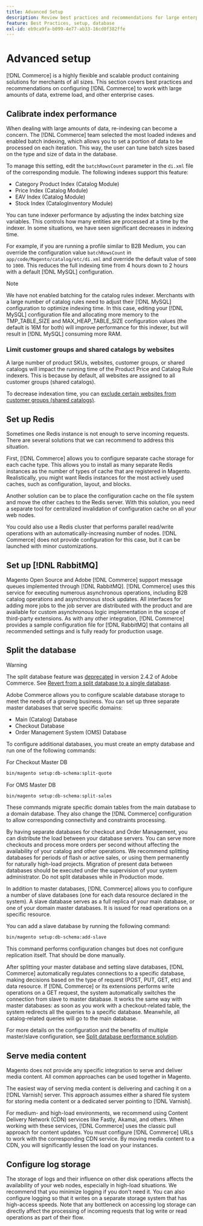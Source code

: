 ```yaml
---
title: Advanced Setup
description: Review best practices and recommendations for large enterprise systems designed to process large volumes of data.
feature: Best Practices, setup, database
exl-id: eb9ca9fa-b099-4e77-ab33-16cd0f382ffe
---
```

# Advanced setup

[!DNL Commerce] is a highly flexible and scalable product containing solutions for merchants of all sizes. This section covers best practices and recommendations on configuring [!DNL Commerce] to work with large amounts of data, extreme load, and other enterprise cases.

## Calibrate index performance

When dealing with large amounts of data, re-indexing can become a concern. The [!DNL Commerce] team selected the most loaded indexes and enabled batch indexing, which  allows you to set a portion of data to be processed on each iteration. This way, the user can tune batch sizes based on the type and size of data in the database.

To manage this setting, edit the `batchRowsCount` parameter in the `di.xml` file of the corresponding module. The following indexes support this feature:

*  Category Product Index (Catalog Module)
*  Price Index (Catalog Module)
*  EAV Index (Catalog Module)
*  Stock Index (CatalogInventory Module)

You can tune indexer performance by adjusting the index batching size variables. This controls how many entities are processed at a time by the indexer. In some situations, we have seen significant decreases in indexing time.

For example, if you are running a profile similar to B2B Medium, you can override the configuration value `batchRowsCount` in `app/code/Magento/catalog/etc/di.xml` and override the default value of `5000` to `1000`. This reduces the full indexing time from 4 hours down to 2 hours with a default [!DNL MySQL] configuration.

>[!NOTE]
>
>We have not enabled batching for the catalog rules indexer. Merchants with a large number of catalog rules need to adjust their [!DNL MySQL] configuration to optimize indexing time. In this case, editing your [!DNL MySQL] configuration file and allocating more memory to the TMP_TABLE_SIZE and MAX_HEAP_TABLE_SIZE configuration values (the default is 16M for both) will improve performance for this indexer, but will result in [!DNL MySQL] consuming more RAM.

### Limit customer groups and shared catalogs by websites

A large number of product SKUs, websites, customer groups, or shared catalogs will impact the running time of the Product Price and Catalog Rule indexers. This is because by default, all websites are assigned to all customer groups (shared catalogs).

To decrease indexation time, you can [exclude certain websites from customer groups (shared catalogs)](https://developer.adobe.com/commerce/php/development/components/indexing/optimization/#customer-group-limitations-by-websites).

## Set up Redis

Sometimes one Redis instance is not enough to serve incoming requests. There are several solutions that we can recommend to address this situation.

First, [!DNL Commerce] allows you to configure separate cache storage for each cache type. This allows you to install as many separate Redis instances as the number of types of cache that are registered in Magento. Realistically, you might want Redis instances for the most actively used caches, such as configuration, layout, and blocks.

Another solution can be to place the configuration cache on the file system and move the other caches to the Redis server. With this solution, you need a separate tool for centralized invalidation of configuration cache on all your web nodes.

You could also use a Redis cluster that performs parallel read/write operations with an automatically-increasing number of nodes. [!DNL Commerce] does not provide configuration for this case, but it can be launched with minor customizations.

## Set up [!DNL RabbitMQ]

Magento Open Source and Adobe [!DNL Commerce] support message queues implemented through [!DNL RabbitMQ]. [!DNL Commerce] uses this service for executing numerous asynchronous operations, including B2B catalog operations and asynchronous stock updates. All interfaces for adding more jobs to the job server are distributed with the product and are available for custom asynchronous logic implementation in the scope of third-party extensions. As with any other integration, [!DNL Commerce] provides a sample configuration file for [!DNL RabbitMQ] that contains all recommended settings and is fully ready for production usage.

## Split the database

>[!WARNING]
>
>The split database feature was [deprecated](https://community.magento.com/t5/Magento-DevBlog/Deprecation-of-Split-Database-in-Magento-Commerce/ba-p/465187) in version 2.4.2 of Adobe Commerce. See [Revert from a split database to a single database](../configuration/storage/revert-split-database.md).

Adobe Commerce allows you to configure scalable database storage to meet the needs of a growing business. You can set up three separate master databases that serve specific domains:

*  Main (Catalog) Database
*  Checkout Database
*  Order Management System (OMS) Database

To configure additional databases, you must create an empty database and run one of the following commands:

For Checkout Master DB

```bash
bin/magento setup:db-schema:split-quote
```

For OMS Master DB

```bash
bin/magento setup:db-schema:split-sales
```

These commands migrate specific domain tables from the main database to a domain database. They also change the [!DNL Commerce] configuration to allow corresponding connectivity and constraints processing.

By having separate databases for checkout and Order Management, you can distribute the load between your database servers. You can serve more checkouts and process more orders per second without affecting the availability of your catalog and other operations. We recommend splitting databases for periods of flash or active sales, or using them permanently for naturally high-load projects. Migration of present data between databases should be executed under the supervision of your system administrator.  Do not split databases while in Production mode.

In addition to master databases, [!DNL Commerce] allows you to configure a number of slave databases (one for each data resource declared in the system). A slave database serves as a full replica of your main database, or one of your domain master databases. It is issued for read operations on a specific resource.

You can add a slave database by running the following command:

```bash
bin/magento setup:db-schema:add-slave
```

This command performs configuration changes but does not configure replication itself. That should be done manually.

After splitting your master database and setting slave databases, [!DNL Commerce] automatically regulates connections to a specific database, making decisions based on the type of request (POST, PUT, GET, etc) and data resource. If [!DNL Commerce] or its extensions performs write operations on a GET request, the system automatically switches the connection from slave to master database. It works the same way with master databases: as soon as you work with a checkout-related table, the system redirects all the queries to a specific database. Meanwhile, all catalog-related queries will go to the main database.

For more details on the configuration and the benefits of multiple master/slave configuration, see
[Split database performance solution](../configuration/storage/multi-master.md).

## Serve media content

Magento does not provide any specific integration to serve and deliver media content. All common approaches can be used together in Magento.

The easiest way of serving media content is delivering and caching it on a [!DNL Varnish] server. This approach assumes either a shared file system for storing media content or a dedicated server pointing to [!DNL Varnish].

For medium- and high-load environments, we recommend using Content Delivery Network (CDN) services like Fastly, Akamai, and others. When working with these services, [!DNL Commerce] uses the classic pull approach for content updates. You must configure [!DNL Commerce] URLs to work with the corresponding CDN service. By moving media content to a CDN, you will significantly lessen the load on your instances.

## Configure log storage

The storage of logs and their influence on other disk operations affects the availability of your web nodes, especially in high-load situations. We recommend that you minimize logging if you don't need it. You can also configure logging so that it writes on a separate storage system that has high-access speeds. Note that any bottleneck on accessing log storage can directly affect the processing of incoming requests that log write or read operations as part of their flow.

